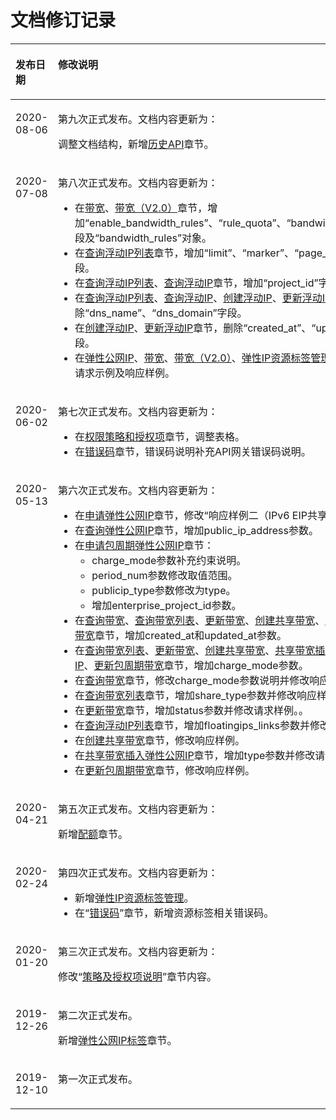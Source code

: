 # 文档修订记录<a name="eip_api07_0000"></a>

<a name="table122874031718"></a>
<table><thead align="left"><tr id="row7287508178"><th class="cellrowborder" valign="top" width="20.45%" id="mcps1.1.3.1.1"><p id="p1428750181712"><a name="p1428750181712"></a><a name="p1428750181712"></a><strong id="b142871902175"><a name="b142871902175"></a><a name="b142871902175"></a>发布日期</strong></p>
</th>
<th class="cellrowborder" valign="top" width="79.55%" id="mcps1.1.3.1.2"><p id="p0287809174"><a name="p0287809174"></a><a name="p0287809174"></a><strong id="b12874019172"><a name="b12874019172"></a><a name="b12874019172"></a>修改说明</strong></p>
</th>
</tr>
</thead>
<tbody><tr id="row953614351284"><td class="cellrowborder" valign="top" width="20.45%" headers="mcps1.1.3.1.1 "><p id="p1543552122816"><a name="p1543552122816"></a><a name="p1543552122816"></a>2020-08-06</p>
</td>
<td class="cellrowborder" valign="top" width="79.55%" headers="mcps1.1.3.1.2 "><p id="p1054495210287"><a name="p1054495210287"></a><a name="p1054495210287"></a>第九次正式发布。文档内容更新为：</p>
<p id="p15544155212816"><a name="p15544155212816"></a><a name="p15544155212816"></a>调整文档结构，新增<a href="历史API.md">历史API</a>章节。</p>
</td>
</tr>
<tr id="row1365229144416"><td class="cellrowborder" valign="top" width="20.45%" headers="mcps1.1.3.1.1 "><p id="p729719365445"><a name="p729719365445"></a><a name="p729719365445"></a>2020-07-08</p>
</td>
<td class="cellrowborder" valign="top" width="79.55%" headers="mcps1.1.3.1.2 "><p id="p5442613455"><a name="p5442613455"></a><a name="p5442613455"></a>第八次正式发布。文档内容更新为：</p>
<a name="ul762811610449"></a><a name="ul762811610449"></a><ul id="ul762811610449"><li>在<a href="带宽.md">带宽</a>、<a href="带宽（V2-0）.md">带宽（V2.0）</a>章节，增加“enable_bandwidth_rules”、“rule_quota”、“bandwidth_rules”字段及“bandwidth_rules”对象。</li><li>在<a href="查询浮动IP列表.md">查询浮动IP列表</a>章节，增加“limit”、“marker”、“page_reverse”字段。</li><li>在<a href="查询浮动IP列表.md">查询浮动IP列表</a>、<a href="查询浮动IP.md">查询浮动IP</a>章节，增加“project_id”字段。</li><li>在<a href="查询浮动IP列表.md">查询浮动IP列表</a>、<a href="查询浮动IP.md">查询浮动IP</a>、<a href="创建浮动IP.md">创建浮动IP</a>、<a href="更新浮动IP.md">更新浮动IP</a>章节，删除“dns_name”、“dns_domain”字段。</li><li>在<a href="创建浮动IP.md">创建浮动IP</a>、<a href="更新浮动IP.md">更新浮动IP</a>章节，删除“created_at”、“updated_at”字段。</li><li>在<a href="弹性公网IP.md">弹性公网IP</a>、<a href="带宽.md">带宽</a>、<a href="带宽（V2-0）.md">带宽（V2.0）</a>、<a href="弹性IP资源标签管理.md">弹性IP资源标签管理</a>章节，修改请求示例及响应样例。</li></ul>
</td>
</tr>
<tr id="row94438505918"><td class="cellrowborder" valign="top" width="20.45%" headers="mcps1.1.3.1.1 "><p id="p1475514511696"><a name="p1475514511696"></a><a name="p1475514511696"></a>2020-06-02</p>
</td>
<td class="cellrowborder" valign="top" width="79.55%" headers="mcps1.1.3.1.2 "><p id="p175510516911"><a name="p175510516911"></a><a name="p175510516911"></a>第七次正式发布。文档内容更新为：</p>
<a name="ul7755125117910"></a><a name="ul7755125117910"></a><ul id="ul7755125117910"><li>在<a href="权限策略和授权项.md">权限策略和授权项</a>章节，调整表格。</li><li>在<a href="错误码.md">错误码</a>章节，错误码说明补充API网关错误码说明。</li></ul>
</td>
</tr>
<tr id="row1728312816213"><td class="cellrowborder" valign="top" width="20.45%" headers="mcps1.1.3.1.1 "><p id="p228514281824"><a name="p228514281824"></a><a name="p228514281824"></a>2020-05-13</p>
</td>
<td class="cellrowborder" valign="top" width="79.55%" headers="mcps1.1.3.1.2 "><p id="p1628552814214"><a name="p1628552814214"></a><a name="p1628552814214"></a>第六次正式发布。文档内容更新为：</p>
<a name="ul16889432025"></a><a name="ul16889432025"></a><ul id="ul16889432025"><li>在<a href="申请弹性公网IP.md">申请弹性公网IP</a>章节，修改“响应样例二（IPv6&nbsp;EIP共享带宽）”。</li><li>在<a href="查询弹性公网IP.md">查询弹性公网IP</a>章节，增加public_ip_address参数。</li><li>在<a href="申请包周期弹性公网IP.md">申请包周期弹性公网IP</a>章节：<a name="ul1135171510305"></a><a name="ul1135171510305"></a><ul id="ul1135171510305"><li>charge_mode参数补充约束说明。</li><li>period_num参数修改取值范围。</li><li>publicip_type参数修改为type。</li><li>增加enterprise_project_id参数。</li></ul>
</li><li>在<a href="查询带宽.md">查询带宽</a>、<a href="查询带宽列表.md">查询带宽列表</a>、<a href="更新带宽.md">更新带宽</a>、<a href="创建共享带宽.md">创建共享带宽</a>、<a href="更新包周期带宽.md">更新包周期带宽</a>章节，增加created_at和updated_at参数。</li><li>在<a href="查询带宽列表.md">查询带宽列表</a>、<a href="更新带宽.md">更新带宽</a>、<a href="创建共享带宽.md">创建共享带宽</a>、<a href="共享带宽插入弹性公网IP.md">共享带宽插入弹性公网IP</a>、<a href="更新包周期带宽.md">更新包周期带宽</a>章节，增加charge_mode参数。</li><li>在<a href="查询带宽.md">查询带宽</a>章节，修改charge_mode参数说明并修改响应样例。</li><li>在<a href="查询带宽列表.md">查询带宽列表</a>章节，增加share_type参数并修改响应样例。</li><li>在<a href="更新带宽.md">更新带宽</a>章节，增加status参数并修改请求样例。。</li><li>在<a href="查询浮动IP列表.md">查询浮动IP列表</a>章节，增加floatingips_links参数并修改响应样例。</li><li>在<a href="创建共享带宽.md">创建共享带宽</a>章节，修改响应样例。</li><li>在<a href="共享带宽插入弹性公网IP.md">共享带宽插入弹性公网IP</a>章节，增加type参数并修改请求样例 。</li><li>在<a href="更新包周期带宽.md">更新包周期带宽</a>章节，修改响应样例。</li></ul>
</td>
</tr>
<tr id="row51613474120"><td class="cellrowborder" valign="top" width="20.45%" headers="mcps1.1.3.1.1 "><p id="p123714514410"><a name="p123714514410"></a><a name="p123714514410"></a>2020-04-21</p>
</td>
<td class="cellrowborder" valign="top" width="79.55%" headers="mcps1.1.3.1.2 "><p id="p337195184112"><a name="p337195184112"></a><a name="p337195184112"></a>第五次正式发布。文档内容更新为：</p>
<p id="p03710554117"><a name="p03710554117"></a><a name="p03710554117"></a>新增<a href="配额.md">配额</a>章节。</p>
</td>
</tr>
<tr id="row615335518466"><td class="cellrowborder" valign="top" width="20.45%" headers="mcps1.1.3.1.1 "><p id="p143112264488"><a name="p143112264488"></a><a name="p143112264488"></a>2020-02-24</p>
</td>
<td class="cellrowborder" valign="top" width="79.55%" headers="mcps1.1.3.1.2 "><p id="p483717491484"><a name="p483717491484"></a><a name="p483717491484"></a>第四次正式发布。文档内容更新为：</p>
<a name="ul99961135116"></a><a name="ul99961135116"></a><ul id="ul99961135116"><li>新增<a href="弹性IP资源标签管理.md">弹性IP资源标签管理</a>。</li><li>在“<a href="错误码.md">错误码</a>”章节，新增资源标签相关错误码。</li></ul>
</td>
</tr>
<tr id="row214213215114"><td class="cellrowborder" valign="top" width="20.45%" headers="mcps1.1.3.1.1 "><p id="p17636195921412"><a name="p17636195921412"></a><a name="p17636195921412"></a>2020-01-20</p>
</td>
<td class="cellrowborder" valign="top" width="79.55%" headers="mcps1.1.3.1.2 "><p id="p0636165916143"><a name="p0636165916143"></a><a name="p0636165916143"></a>第三次正式发布。文档内容更新为：</p>
<p id="p138056536152"><a name="p138056536152"></a><a name="p138056536152"></a>修改“<a href="策略及授权项说明.md">策略及授权项说明</a>”章节内容。</p>
</td>
</tr>
<tr id="row103110192427"><td class="cellrowborder" valign="top" width="20.45%" headers="mcps1.1.3.1.1 "><p id="p17321719114220"><a name="p17321719114220"></a><a name="p17321719114220"></a>2019-12-26</p>
</td>
<td class="cellrowborder" valign="top" width="79.55%" headers="mcps1.1.3.1.2 "><p id="p25741930184219"><a name="p25741930184219"></a><a name="p25741930184219"></a>第二次正式发布。</p>
<p id="p1219281504312"><a name="p1219281504312"></a><a name="p1219281504312"></a>新增<a href="弹性公网IP标签.md">弹性公网IP标签</a>章节。</p>
</td>
</tr>
<tr id="row1628710016171"><td class="cellrowborder" valign="top" width="20.45%" headers="mcps1.1.3.1.1 "><p id="p182873011172"><a name="p182873011172"></a><a name="p182873011172"></a>2019-12-10</p>
</td>
<td class="cellrowborder" valign="top" width="79.55%" headers="mcps1.1.3.1.2 "><p id="p1028718011716"><a name="p1028718011716"></a><a name="p1028718011716"></a>第一次正式发布。</p>
</td>
</tr>
</tbody>
</table>

